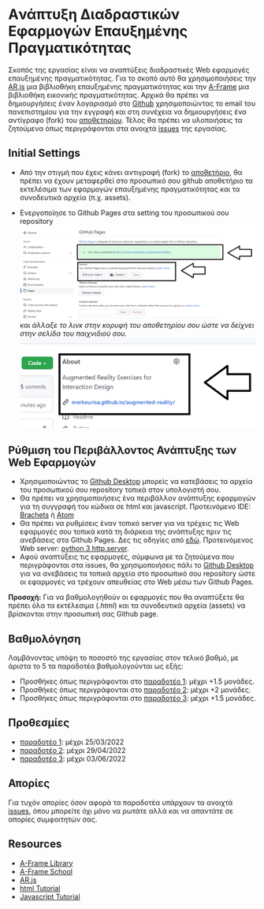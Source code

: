 # Aνάπτυξη Διαδραστικών Εφαρμογών Επαυξημένης Πραγματικότητας

Σκοπός της εργασίας είναι να αναπτύξεις διαδραστικές Web εφαρμογές επαυξημένης πραγματικότητας. Για το σκοπό αυτό θα χρησιμοποιήσεις την [AR.js](https://github.com/AR-js-org/AR.js) μια βιβλιοθήκη επαυξημένης πραγματικότητας και την [Α-Frame](https://github.com/aframevr/aframe) μια βιβλιοθήκη εικονικής πραγματικότητας. 
Αρχικά θα πρέπει να δημιουργήσεις έναν λογαριασμό στο [Github](https://github.com/) χρησιμοποιώντας το email του πανεπιστημίου για την εγγραφή και στη συνέχεια να δημιουργήσεις ένα αντίγραφο (fork) του [αποθετηρίου](https://github.com/merkourisa/Augmented-Reality). Τέλος θα πρέπει να υλοποιήσεις τα ζητούμενα όπως περιγράφονται στα ανοιχτά [issues](https://github.com/merkourisa/Augmented-Reality/issues) της εργασίας.

## Initial Settings
- Από την στιγμή που έχεις κάνει αντιγραφή (fork) το [αποθετήριο](https://github.com/merkourisa/Augmented-Reality), θα πρέπει να έχουν μεταφερθεί στο προσωπικό σου github αποθετήριο τα εκτελέσιμα των εφαρμογών επαυξημένης πραγματικότητας και τα συνοδευτικά αρχεία (π.χ. assets).

- Ενεργοποίησε το Github Pages στα setting του προσωπικού σου repository ![ScreenShot](1.png) και *άλλαξε το λινκ στην κορυφή του αποθετηρίου σου ώστε να δείχνει στην σελίδα του παιχνιδιού σου.*
![ScreenShot](2.png)


## Ρύθμιση του Περιβάλλοντος Ανάπτυξης των Web Εφαρμογών
- Χρησιμοποιώντας το [Github Desktop](https://desktop.github.com/) μπορείς να κατεβάσεις τα αρχεία του προσωπικού σου repository τοπικά στον υπολογιστή σου. 
- Θα πρέπει να χρησιμοποιήσεις ένα περιβάλλον ανάπτυξης εφαρμογών για τη συγγραφή του κώδικα σε html και javascript. Προτεινόμενο ΙDE: [Brachets](https://brackets.io/) ή [Αtom](https://atom.io/)
- Θα πρέπει να ρυθμίσεις έναν τοπικό server για να τρέχεις τις Web εφαρμογές σου τοπικά κατά τη διάρκεια της ανάπτυξης πριν τις ανεβάσεις στα Github Pages. Δες τις οδηγίες από [εδώ](https://aframe.io/aframe-school/#/2/5). Προτεινόμενος Web server: [python 3 http.server](https://developer.mozilla.org/en-US/docs/Learn/Common_questions/set_up_a_local_testing_server).
- Αφού αναπτύξεις τις εφαρμογές, σύμφωνα με τα ζητούμενα που περιγράφονται στα issues, θα χρησιμοποιήσεις πάλι το [Github Desktop](https://desktop.github.com/) για να ανεβάσεις τα τοπικά αρχεία στο προσωπικό σου repοsitory ώστε οι εφαρμογές να τρέχουν απευθείας στο Web μέσω των Github Pages.

**Προσοχή:** Για να βαθμολογηθούν οι εφαρμογές που θα αναπτύξετε θα πρέπει όλα τα εκτέλεσιμα (_.html_) και τα συνοδευτικά αρχεία (assets) να βρίσκονται στην προσωπική σας Github page.


## Βαθμολόγηση
Λαμβάνοντας υπόψη το ποσοστό της εργασίας στον τελικό βαθμό, με άριστα το 5 τα παραδοτέα βαθμολογούνται ως εξής:
- Προσθήκες όπως περιγράφονται στο [παραδοτέο 1](https://github.com/merkourisa/Augmented-Reality/issues/1): μέχρι +1.5 μονάδες. 
- Προσθήκες όπως περιγράφονται στο [παραδοτέο 2](https://github.com/merkourisa/Augmented-Reality/issues/2): μέχρι +2 μονάδες.
- Προσθήκες όπως περιγράφονται στο [παραδοτέο 3](https://github.com/merkourisa/Augmented-Realityr/issues/3): μέχρι +1.5 μονάδες.


## Προθεσμίες
- [παραδοτέο 1](https://github.com/merkourisa/Augmented-Reality/issues/1): μέχρι 25/03/2022 
- [παραδοτέο 2](https://github.com/merkourisa/Augmented-Reality/issues/2): μέχρι 29/04/2022
- [παραδοτέο 3](https://github.com/merkourisa/Augmented-Reality/issues/3): μέχρι 03/06/2022

## Απορίες

Για τυχόν απορίες όσον αφορά τα παραδοτέα υπάρχουν τα ανοιχτά [issues](https://github.com/merkourisa/Augmented-Reality/issues), όπου μπορείτε όχι μόνο να ρωτάτε αλλά και να απαντάτε σε απορίες συμφοιτητών σας. 

## Resources

- [A-Frame Library](https://github.com/aframevr/aframe)
- [Α-Frame School](https://aframe.io/aframe-school/#/)
- [AR.js](https://github.com/AR-js-org/AR.js)
- [html Tutorial](https://www.w3schools.com/html/default.asp)
- [Javascript Tutorial](https://www.w3schools.com/js/)
